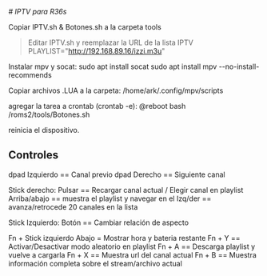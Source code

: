 <em> # IPTV para R36s </em>

Copiar IPTV.sh & Botones.sh a la carpeta tools

>Editar IPTV.sh y reemplazar la URL de la lista IPTV
  PLAYLIST="http://192.168.89.16/izzi.m3u"

Instalar mpv y socat:
  sudo apt install socat
  sudo apt install mpv --no-install-recommends
  
Copiar archivos .LUA a la carpeta:
  /home/ark/.config/mpv/scripts

agregar la tarea a crontab (crontab -e):
  @reboot bash /roms2/tools/Botones.sh

reinicia el dispositivo.

## Controles ##

dpad Izquierdo   ==  Canal previo
dpad Derecho     ==  Siguiente canal

Stick derecho:
Pulsar           ==  Recargar canal actual / Elegir canal en playlist
Arriba/abajo     ==  muestra el playlist y navegar en el
Izq/der          ==  avanza/retrocede 20 canales en la lista

Stick Izquierdo:
Botón            ==  Cambiar relación de aspecto

Fn + Stick izquierdo Abajo = Mostrar hora y bateria restante
Fn + Y           ==  Activar/Desactivar modo aleatorio en playlist
Fn + A           ==  Descarga playlist y vuelve a cargarla
Fn + X           ==  Muestra url del canal actual
Fn + B           ==  Muestra información completa sobre el stream/archivo actual
